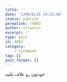 ```yaml
---
title: ''
date: '1396/6/25 14:51:00'
status: publish
permalink: /4883
author: straxico
excerpt: ''
type: post
id: 4883
category:
    - tytomood
tag: []
post_format: []
---
```

خودتون رو علاف نکنید